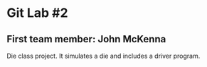# Git Lab #2
## First team member: John McKenna

Die class project. It simulates a die and includes a driver program.